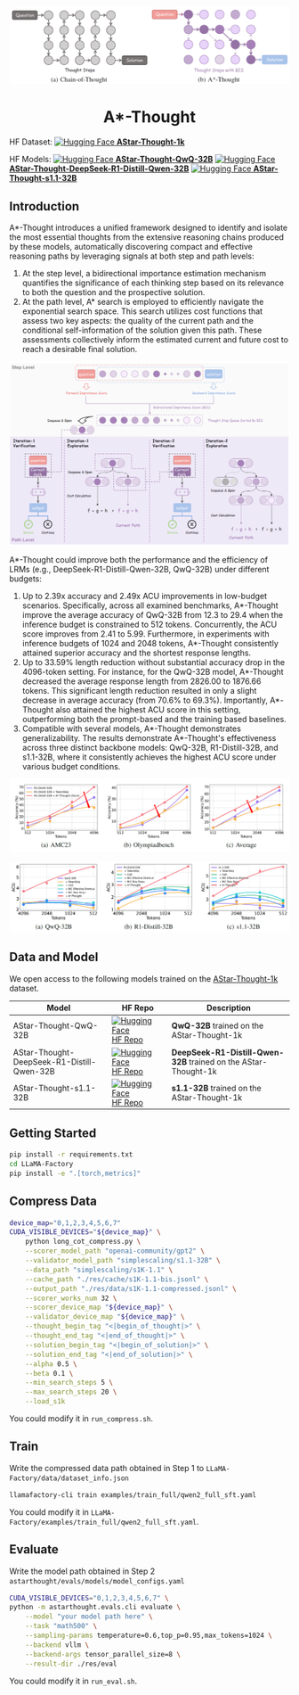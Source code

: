 ![compare](./assets/compare.png)

# <center>A*-Thought

HF Dataset:
[<img src="https://huggingface.co/front/assets/huggingface_logo-noborder.svg" alt="Hugging Face" width="15"/> **AStar-Thought-1k**](https://huggingface.co/datasets/xxang/AStar-Thought-1k)

HF Models:
[<img src="https://huggingface.co/front/assets/huggingface_logo-noborder.svg" alt="Hugging Face" width="15"/> **AStar-Thought-QwQ-32B**](https://huggingface.co/xxang/AStar-Thought-QwQ-32B)
[<img src="https://huggingface.co/front/assets/huggingface_logo-noborder.svg" alt="Hugging Face" width="15"/> **AStar-Thought-DeepSeek-R1-Distill-Qwen-32B**](https://huggingface.co/xxang/AStar-Thought-DeepSeek-R1-Distill-Qwen-32B)
[<img src="https://huggingface.co/front/assets/huggingface_logo-noborder.svg" alt="Hugging Face" width="15"/> **AStar-Thought-s1.1-32B**](https://huggingface.co/xxang/AStar-Thought-s1.1-32B)



## Introduction

A*-Thought introduces a unified framework designed to identify and isolate the most essential thoughts from the extensive reasoning chains produced by these models, automatically discovering compact and effective reasoning paths by leveraging signals at both step and path levels:
1. At the step level, a bidirectional importance estimation mechanism quantifies the significance of each thinking step based on its relevance to both the question and the prospective solution. 
2. At the path level, A* search is employed to efficiently navigate the exponential search space. This search utilizes cost functions that assess two key aspects: the quality of the current path and the conditional self-information of the solution given this path. These assessments collectively inform the estimated current and future cost to reach a desirable final solution.

![framework](./assets/framework.png)

A*-Thought could improve both the performance and the efficiency of LRMs (e.g., DeepSeek-R1-Distill-Qwen-32B, QwQ-32B) under different budgets:
1. Up to 2.39x accuracy and 2.49x ACU improvements in low-budget scenarios. Specifically, across all examined benchmarks, A*-Thought improve the average accuracy of QwQ-32B from 12.3 to 29.4 when the inference budget is constrained to 512 tokens. Concurrently, the ACU score improves from 2.41 to 5.99. Furthermore, in experiments with inference budgets of 1024 and 2048 tokens, A*-Thought consistently attained superior accuracy and the shortest response lengths.
2. Up to 33.59% length reduction without substantial accuracy drop in the 4096-token setting. For instance, for the QwQ-32B model, A*-Thought decreased the average response length from 2826.00 to 1876.66 tokens. This significant length reduction resulted in only a slight decrease in average accuracy (from 70.6% to 69.3%). Importantly, A*-Thought also attained the highest ACU score in this setting, outperforming both the prompt-based and the training based baselines. 
3. Compatible with several models, A*-Thought demonstrates generalizability. The results demonstrate A*-Thought's effectiveness across three distinct backbone models: QwQ-32B, R1-Distill-32B, and s1.1-32B, where it consistently achieves the highest ACU score under various budget conditions.

![acc](./assets/acc.png)


![acu](./assets/acu.png)


## Data and Model 

We open access to the following models trained on the [AStar-Thought-1k](https://huggingface.co/datasets/xxang/AStar-Thought-1k) dataset.

| Model                                      | HF Repo                                                                            | Description                                                   |
| ------------------------------------------ | ---------------------------------------------------------------------------------- | ------------------------------------------------------------- |
| AStar-Thought-QwQ-32B                      | [<img src="https://huggingface.co/front/assets/huggingface_logo-noborder.svg" alt="Hugging Face" width="15"/> HF Repo](https://huggingface.co/xxang/AStar-Thought-QwQ-32B)                      | **QwQ-32B** trained on the AStar-Thought-1k                      |
| AStar-Thought-DeepSeek-R1-Distill-Qwen-32B | [<img src="https://huggingface.co/front/assets/huggingface_logo-noborder.svg" alt="Hugging Face" width="15"/> HF Repo](https://huggingface.co/xxang/AStar-Thought-DeepSeek-R1-Distill-Qwen-32B) | **DeepSeek-R1-Distill-Qwen-32B** trained on the AStar-Thought-1k |
| AStar-Thought-s1.1-32B                     | [<img src="https://huggingface.co/front/assets/huggingface_logo-noborder.svg" alt="Hugging Face" width="15"/> HF Repo](https://huggingface.co/xxang/AStar-Thought-s1.1-32B)                     | **s1.1-32B** trained on the AStar-Thought-1k                     |




## Getting Started

```bash
pip install -r requirements.txt
cd LLaMA-Factory
pip install -e ".[torch,metrics]"
```

## Compress Data

```bash
device_map="0,1,2,3,4,5,6,7"
CUDA_VISIBLE_DEVICES="${device_map}" \
    python long_cot_compress.py \
    --scorer_model_path "openai-community/gpt2" \
    --validator_model_path "simplescaling/s1.1-32B" \
    --data_path "simplescaling/s1K-1.1" \
    --cache_path "./res/cache/s1K-1.1-bis.jsonl" \
    --output_path "./res/data/s1K-1.1-compressed.jsonl" \
    --scorer_works_num 32 \
    --scorer_device_map "${device_map}" \
    --validator_device_map "${device_map}" \
    --thought_begin_tag "<|begin_of_thought|>" \
    --thought_end_tag "<|end_of_thought|>" \
    --solution_begin_tag "<|begin_of_solution|>" \
    --solution_end_tag "<|end_of_solution|>" \
    --alpha 0.5 \
    --beta 0.1 \
    --min_search_steps 5 \
    --max_search_steps 20 \
    --load_s1k
```
You could modify it in `run_compress.sh`.

## Train

Write the compressed data path obtained in Step 1 to `LLaMA-Factory/data/dataset_info.json`
```bash
llamafactory-cli train examples/train_full/qwen2_full_sft.yaml
```
You could modify it in `LLaMA-Factory/examples/train_full/qwen2_full_sft.yaml`.

## Evaluate

Write the model path obtained in Step 2 `astarthought/evals/models/model_configs.yaml`
```bash
CUDA_VISIBLE_DEVICES="0,1,2,3,4,5,6,7" \
python -m astarthought.evals.cli evaluate \
    --model "your model path here" \
    --task "math500" \
    --sampling-params temperature=0.6,top_p=0.95,max_tokens=1024 \
    --backend vllm \
    --backend-args tensor_parallel_size=8 \
    --result-dir ./res/eval
```
You could modify it in `run_eval.sh`.



